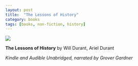 ```yaml
---
layout: post
title:  "The Lessons of History"
category: books
tags: [books, non-fiction, history]
---
```


<a target="_blank"  href="https://www.amazon.com/gp/product/B0002P0EJU/ref=as_li_tl?ie=UTF8&camp=1789&creative=9325&creativeASIN=B0002P0EJU&linkCode=as2&tag=42models-20&linkId=f09f667fbb7cc5f3745187588751f501"><img border="0" src="//ws-na.amazon-adsystem.com/widgets/q?_encoding=UTF8&MarketPlace=US&ASIN=B0002P0EJU&ServiceVersion=20070822&ID=AsinImage&WS=1&Format=_SL160_&tag=42models-20" ></a><img src="//ir-na.amazon-adsystem.com/e/ir?t=42models-20&l=am2&o=1&a=B0002P0EJU" width="1" height="1" border="0" alt="" style="border:none !important; margin:0px !important;" />

**The Lessons of History** by Will Durant, Ariel Durant

*Kindle and Audible Unabridged, narrated by Grover Gardner*